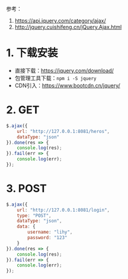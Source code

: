 参考：

1. <https://api.jquery.com/category/ajax/>
2. <http://jquery.cuishifeng.cn/jQuery.Ajax.html>

# 1. 下载安装

- 直接下载：<https://jquery.com/download/>
- 包管理工具下载：`npm i -S jquery`
- CDN引入：<https://www.bootcdn.cn/jquery/>

# 2. GET

```js
$.ajax({
    url: "http://127.0.0.1:8081/heros",
    dataType: "json"
}).done(res => {
    console.log(res);
}).fail(err => {
    console.log(err);
});
```

# 3. POST

```js
$.ajax({
    url: "http://127.0.0.1:8081/login",
    type: "POST",
    dataType: "json",
    data: {
        username: "lihy",
        password: "123"
    }
}).done(res => {
    console.log(res);
}).fail(err => {
    console.log(err);
});
```


